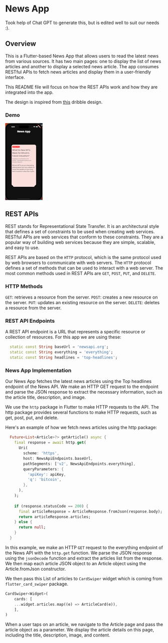 
# News App

Took help of Chat GPT to generate this, but is edited well to suit our needs :).

## Overview
This is a Flutter-based News App that allows users to read the latest news from various sources. It has two main pages: one to display the list of news articles and another to display a selected news article. The app consumes RESTful APIs to fetch news articles and display them in a user-friendly interface.

This README file will focus on how the REST APIs work and how they are integrated into the app.

The design is inspired from [this](https://dribbble.com/shots/20391043-News-App) dribble design.

### Demo
![Demo Video](./public/news_app_demo.gif)

## REST APIs
REST stands for Representational State Transfer. It is an architectural style that defines a set of constraints to be used when creating web services. RESTful APIs are web services that conform to these constraints. They are a popular way of building web services because they are simple, scalable, and easy to use.

REST APIs are based on the `HTTP` protocol, which is the same protocol used by web browsers to communicate with web servers. The `HTTP` protocol defines a set of methods that can be used to interact with a web server. The most common methods used in REST APIs are `GET`, `POST`, `PUT`, and `DELETE`.

### HTTP Methods
`GET`: retrieves a resource from the server.
`POST`: creates a new resource on the server.
`PUT`: updates an existing resource on the server.
`DELETE`: deletes a resource from the server.

### REST API Endpoints
A REST API endpoint is a URL that represents a specific resource or collection of resources. For this app we are using these:

```dart
  static const String baseUrl = 'newsapi.org';
  static const String everything = 'everything';
  static const String headlines = 'top-headlines';
```

### News App Implementation

Our News App fetches the latest news articles using the Top headlines endpoint of the News API. We make an HTTP GET request to the endpoint and parse the JSON response to extract the necessary information, such as the article title, description, and image.

We use the `http` package in Flutter to make HTTP requests to the API. The http package provides several functions to make HTTP requests, such as get, post, put, and delete.

Here's an example of how we fetch news articles using the http package:

```dart
  Future<List<Article>?> getArticle() async {
    final response = await http.get(
      Uri(
        scheme: 'https',
        host: NewsApiEndpoints.baseUrl,
        pathSegments: ['v2', NewsApiEndpoints.everything],
        queryParameters: {
          'apiKey': apiKey,
          'q': 'bitcoin',
        },
      ),
    );

    if (response.statusCode == 200) {
      final articleResponse = ArticleResponse.fromJson(response.body);
      return articleResponse.articles;
    } else {
      return null;
    }
  }
```
In this example, we make an HTTP `GET` request to the everything endpoint of the News API with the `http.get` function. We parse the JSON response using the `jsonDecode` function and extract the articles list from the response. We then map each article JSON object to an Article object using the Article.fromJson constructor.

We then pass this List of articles to `CardSwiper` widget which is coming from `flutter_card_swiper` package.

```dart
CardSwiper<Widget>(
    cards: [
    ...widget.articles.map((e) => ArticleCard(e)),
    ],
)
```

When a user taps on an article, we navigate to the Article page and pass the article object as a parameter. We display the article details on this page, including the title, description, image, and content.